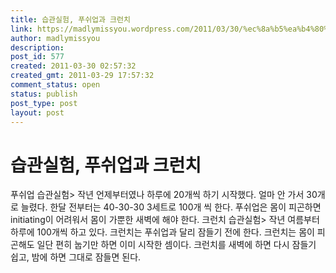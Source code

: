 ```yaml
---
title: 습관실험, 푸쉬업과 크런치
link: https://madlymissyou.wordpress.com/2011/03/30/%ec%8a%b5%ea%b4%80%ec%8b%a4%ed%97%98-%ed%91%b8%ec%89%ac%ec%97%85%ea%b3%bc-%ed%81%ac%eb%9f%b0%ec%b9%98/
author: madlymissyou
description: 
post_id: 577
created: 2011-03-30 02:57:32
created_gmt: 2011-03-29 17:57:32
comment_status: open
status: publish
post_type: post
layout: post
---
```


# 습관실험, 푸쉬업과 크런치

푸쉬업 습관실험> 작년 언제부터였나 하루에 20개씩 하기 시작했다. 얼마 안 가서 30개로 늘렸다. 한달 전부터는 40-30-30 3세트로 100개 씩 한다. 푸쉬업은 몸이 피곤하면 initiating이 어려워서 몸이 가뿐한 새벽에 해야 한다. 크런치 습관실험> 작년 여름부터 하루에 100개씩 하고 있다. 크런치는 푸쉬업과 달리 잠들기 전에 한다. 크런치는 몸이 피곤해도 일단 편히 눕기만 하면 이미 시작한 셈이다. 크런치를 새벽에 하면 다시 잠들기 쉽고, 밤에 하면 그대로 잠들면 된다.